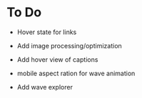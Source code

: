 # To Do

- Hover state for links
- Add image processing/optimization
- Add hover view of captions
- mobile aspect ration for wave animation

- Add wave explorer

